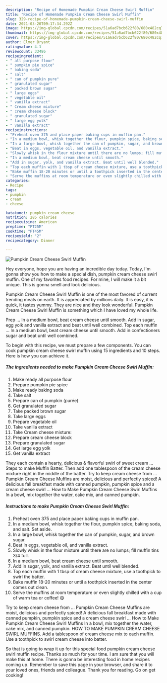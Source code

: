 ```yaml
---
description: "Recipe of Homemade Pumpkin Cream Cheese Swirl Muffin"
title: "Recipe of Homemade Pumpkin Cream Cheese Swirl Muffin"
slug: 329-recipe-of-homemade-pumpkin-cream-cheese-swirl-muffin
date: 2021-03-20T09:17:34.292Z
image: https://img-global.cpcdn.com/recipes/51a6ad7bcb622f80/680x482cq70/pumpkin-cream-cheese-swirl-muffin-recipe-main-photo.jpg
thumbnail: https://img-global.cpcdn.com/recipes/51a6ad7bcb622f80/680x482cq70/pumpkin-cream-cheese-swirl-muffin-recipe-main-photo.jpg
cover: https://img-global.cpcdn.com/recipes/51a6ad7bcb622f80/680x482cq70/pumpkin-cream-cheese-swirl-muffin-recipe-main-photo.jpg
author: Elmer Bryant
ratingvalue: 4.1
reviewcount: 33486
recipeingredient:
- " all purpose flour"
- " pumpkin pie spice"
- " baking soda"
- " salt"
- " can of pumpkin pure"
- " granulated sugar"
- " packed brown sugar"
- " large eggs"
- " vegetable oil"
- " vanilla extract"
- " Cream cheese mixture"
- " cream cheese block"
- " granulated sugar"
- " large egg yolk"
- " vanilla extract"
recipeinstructions:
- "Preheat oven 375 and place paper baking cups in muffin pan."
- "In a medium bowl, whisk together the flour, pumpkin spice, baking soda, and salt. Set aside."
- "In a large bowl, whisk together the can of pumpkin, sugar, and brown sugar."
- "Beat in eggs, vegetable oil, and vanilla extract."
- "Slowly whisk in the flour mixture until there are no lumps; fill muffin tins 3/4 full."
- "In a medium bowl, beat cream cheese until smooth."
- "Add in sugar, yolk, and vanilla extract. Beat until well blended."
- "Top each muffin with 1 tbsp of cream cheese mixture, use a toothpick to swirl the batter."
- "Bake muffin 18-20 minutes or until a toothpick inserted in the center comes out clean."
- "Serve the muffins at room temperature or even slightly chilled with a cup of warm tea or coffee! 😋"
categories:
- Recipe
tags:
- pumpkin
- cream
- cheese

katakunci: pumpkin cream cheese 
nutrition: 285 calories
recipecuisine: American
preptime: "PT25M"
cooktime: "PT45M"
recipeyield: "2"
recipecategory: Dinner

---
```



![Pumpkin Cream Cheese Swirl Muffin](https://img-global.cpcdn.com/recipes/51a6ad7bcb622f80/680x482cq70/pumpkin-cream-cheese-swirl-muffin-recipe-main-photo.jpg)

Hey everyone, hope you are having an incredible day today. Today, I'm gonna show you how to make a special dish, pumpkin cream cheese swirl muffin. One of my favorites food recipes. For mine, I will make it a bit unique. This is gonna smell and look delicious.

Pumpkin Cream Cheese Swirl Muffin is one of the most favored of current trending meals on earth. It is appreciated by millions daily. It is easy, it is quick, it tastes yummy. They are nice and they look wonderful. Pumpkin Cream Cheese Swirl Muffin is something which I have loved my whole life.

Prep … In a medium bowl, beat cream cheese until smooth. Add in sugar, egg yolk and vanilla extract and beat until well combined. Top each muffin … In a medium bowl, beat cream cheese until smooth. Add in confectioners sugar and beat until well combined.


To begin with this recipe, we must prepare a few components. You can cook pumpkin cream cheese swirl muffin using 15 ingredients and 10 steps. Here is how you can achieve it.

<!--inarticleads1-->

##### The ingredients needed to make Pumpkin Cream Cheese Swirl Muffin:

1. Make ready  all purpose flour
1. Prepare  pumpkin pie spice
1. Make ready  baking soda
1. Take  salt
1. Prepare  can of pumpkin (purée)
1. Get  granulated sugar
1. Take  packed brown sugar
1. Take  large eggs
1. Prepare  vegetable oil
1. Take  vanilla extract
1. Take  Cream cheese mixture:
1. Prepare  cream cheese block
1. Prepare  granulated sugar
1. Get  large egg yolk
1. Get  vanilla extract


They each contain a hearty, delicious &amp; flavorful swirl of sweet cream … Steps to make Muffin Batter. Then add one tablespoon of the cream cheese mixture right in the middle of the batter. Try to keep cream cheese from … Pumpkin Cream Cheese Muffins are moist, delicious and perfectly spiced! A delicious fall breakfast made with canned pumpkin, pumpkin spice and a cream cheese swirl … How to Make Pumpkin Cream Cheese Swirl Muffins In a bowl, mix together the water, cake mix, and canned pumpkin. 

<!--inarticleads2-->

##### Instructions to make Pumpkin Cream Cheese Swirl Muffin:

1. Preheat oven 375 and place paper baking cups in muffin pan.
1. In a medium bowl, whisk together the flour, pumpkin spice, baking soda, and salt. Set aside.
1. In a large bowl, whisk together the can of pumpkin, sugar, and brown sugar.
1. Beat in eggs, vegetable oil, and vanilla extract.
1. Slowly whisk in the flour mixture until there are no lumps; fill muffin tins 3/4 full.
1. In a medium bowl, beat cream cheese until smooth.
1. Add in sugar, yolk, and vanilla extract. Beat until well blended.
1. Top each muffin with 1 tbsp of cream cheese mixture, use a toothpick to swirl the batter.
1. Bake muffin 18-20 minutes or until a toothpick inserted in the center comes out clean.
1. Serve the muffins at room temperature or even slightly chilled with a cup of warm tea or coffee! 😋


Try to keep cream cheese from … Pumpkin Cream Cheese Muffins are moist, delicious and perfectly spiced! A delicious fall breakfast made with canned pumpkin, pumpkin spice and a cream cheese swirl … How to Make Pumpkin Cream Cheese Swirl Muffins In a bowl, mix together the water, cake mix, and canned pumpkin. HOW TO MAKE PUMPKIN CREAM CHEESE SWIRL MUFFINS. Add a tablespoon of cream cheese mix to each muffin. Use a toothpick to swirl cream cheese into batter. 

So that is going to wrap it up for this special food pumpkin cream cheese swirl muffin recipe. Thanks so much for your time. I am sure that you will make this at home. There is gonna be interesting food in home recipes coming up. Remember to save this page in your browser, and share it to your loved ones, friends and colleague. Thank you for reading. Go on get cooking!
